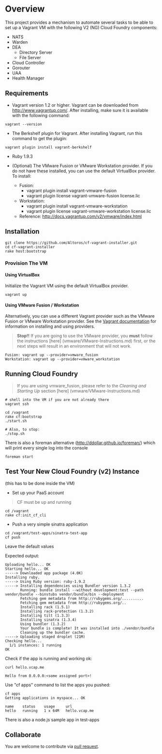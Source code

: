 # Overview

This project provides a mechanism to automate several tasks to be able to set up a Vagrant VM with the following V2 (NG) Cloud Foundry components:

* NATS
* Warden
* DEA
  * Directory Server
  * File Server
* Cloud Controller
* Gorouter
* UAA
* Health Manager

## Requirements

* Vagrant version 1.2 or higher. Vagrant can be downloaded from http://www.vagrantup.com/. After installing, make sure it is available with the following command: 

```
vagrant --version
```

* The Berkshelf plugin for Vagrant. After installing Vagrant, run this command to get the plugin: 

```
vagrant plugin install vagrant-berkshelf
```

* Ruby 1.9.3

* (Optional) The VMware Fusion or VMware Workstation provider. If you do not have these installed, you can use the default VirtualBox provider. To install:
    - Fusion: 
        - vagrant plugin install vagrant-vmware-fusion
        - vagrant plugin license vagrant-vmware-fusion license.lic
    - Workstation:
        - vagrant plugin install vagrant-vmware-workstation
        - vagrant plugin license vagrant-vmware-workstation license.lic
    - Reference: http://docs.vagrantup.com/v2/vmware/index.html

## Installation

```
git clone https://github.com/Altoros/cf-vagrant-installer.git
cd cf-vagrant-installer
rake host:bootstrap
```

### Provision The VM
#### Using VirtualBox
Initialize the Vagrant VM using the default VirtualBox provider. 

```
vagrant up
```

#### Using VMware Fusion / Workstation
Alternatively, you can use a different Vagrant provider such as the VMware Fusion or VMware Workstation provider. See the [Vagrant documentation](http://docs.vagrantup.com/v2/providers/index.html) for information on installing and using providers.  

> **Stop!!** If you are going to use the VMware provider, you **must** follow the instructions [here] (vmware/VMware-Instructions.md) first, or the next steps will result in an environment that will not work.

```
Fusion: vagrant up --provider=vmware_fusion
Workstation: vagrant up --provider=vmware_workstation
```

## Running Cloud Foundry

> If you are using vmware_fusion, please refer to the *Cleaning and Starting Up* section [here] (vmware/VMware-Instructions.md)

```
# shell into the VM if you are not already there
vagrant ssh

cd /vagrant
rake cf:bootstrap
./start.sh

# Also, to stop:
./stop.sh

```

There is also a foreman alternative (http://ddollar.github.io/foreman/) which will print every single log into the console
```
foreman start
```

## Test Your New Cloud Foundry (v2) Instance

(this has to be done inside the VM)
* Set up your PaaS account

> CF must be up and running

```
cd /vagrant
rake cf:init_cf_cli
```

* Push a very simple sinatra application

```
cd /vagrant/test-apps/sinatra-test-app
cf push
```
Leave the default values


Expected output:

```
Uploading hello... OK
Starting hello... OK
-----> Downloaded app package (4.0K)
Installing ruby.
-----> Using Ruby version: ruby-1.9.2
-----> Installing dependencies using Bundler version 1.3.2
       Running: bundle install --without development:test --path vendor/bundle --binstubs vendor/bundle/bin --deployment
       Fetching gem metadata from http://rubygems.org/..........
       Fetching gem metadata from http://rubygems.org/..
       Installing rack (1.5.1)
       Installing rack-protection (1.3.2)
       Installing tilt (1.3.3)
       Installing sinatra (1.3.4)
       Using bundler (1.3.2)
       Your bundle is complete! It was installed into ./vendor/bundle
       Cleaning up the bundler cache.
-----> Uploading staged droplet (21M)
Checking hello...
  1/1 instances: 1 running
OK
```

Check if the app is running and working ok:

```
curl hello.vcap.me

Hello from 0.0.0.0:<some assigned port>!
```

Use "cf apps" command to list the apps you pushed:
```
cf apps
Getting applications in myspace... OK

name    status    usage     url          
hello   running   1 x 64M   hello.vcap.me
```
There is also a node.js sample app in test-apps

## Collaborate

You are welcome to contribute via [pull request](https://help.github.com/articles/using-pull-requests).
